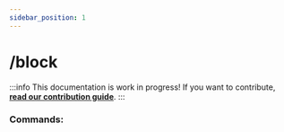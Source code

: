 ```yaml
---
sidebar_position: 1
---
```


# /block
:::info
This documentation is work in progress!
If you want to contribute, [**read our contribution guide**](../opensource.md).
:::

### Commands: